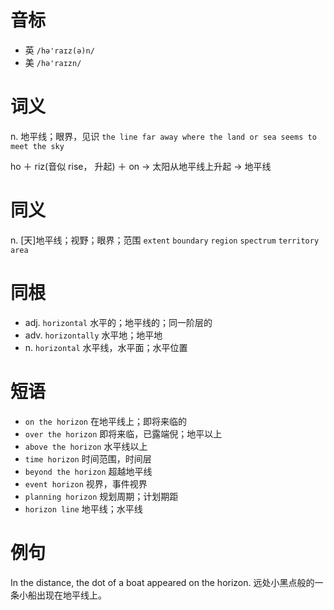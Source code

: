 # 音标

- 英 `/hə'raɪz(ə)n/`
- 美 `/hə'raɪzn/`

# 词义

n. 地平线；眼界，见识
`the line far away where the land or sea seems to meet the sky`



ho ＋ riz(音似 rise， 升起) ＋ on → 太阳从地平线上升起 → 地平线

# 同义

n. [天]地平线；视野；眼界；范围
`extent` `boundary` `region` `spectrum` `territory` `area`

# 同根

- adj. `horizontal` 水平的；地平线的；同一阶层的
- adv. `horizontally` 水平地；地平地
- n. `horizontal` 水平线，水平面；水平位置

# 短语

- `on the horizon` 在地平线上；即将来临的
- `over the horizon` 即将来临，已露端倪；地平以上
- `above the horizon` 水平线以上
- `time horizon` 时间范围，时间层
- `beyond the horizon` 超越地平线
- `event horizon` 视界，事件视界
- `planning horizon` 规划周期；计划期距
- `horizon line` 地平线；水平线

# 例句

In the distance, the dot of a boat appeared on the horizon.
远处小黑点般的一条小船出现在地平线上。


